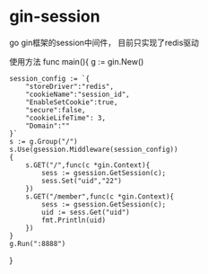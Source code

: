 # gin-session
go gin框架的session中间件， 目前只实现了redis驱动

使用方法
func main(){
	g := gin.New()

	session_config := `{
		"storeDriver":"redis",
		"cookieName":"session_id",
		"EnableSetCookie":true,
		"secure":false,
		"cookieLifeTime": 3,
		"Domain":""
	}`
	s := g.Group("/")
	s.Use(gsession.Middleware(session_config))
	{
		s.GET("/",func(c *gin.Context){
			sess := gsession.GetSession(c);
			sess.Set("uid","22")
		})
		s.GET("/member",func(c *gin.Context){
			sess := gsession.GetSession(c);
			uid := sess.Get("uid")
			fmt.Println(uid)
		})
	}
	g.Run(":8888")
}




